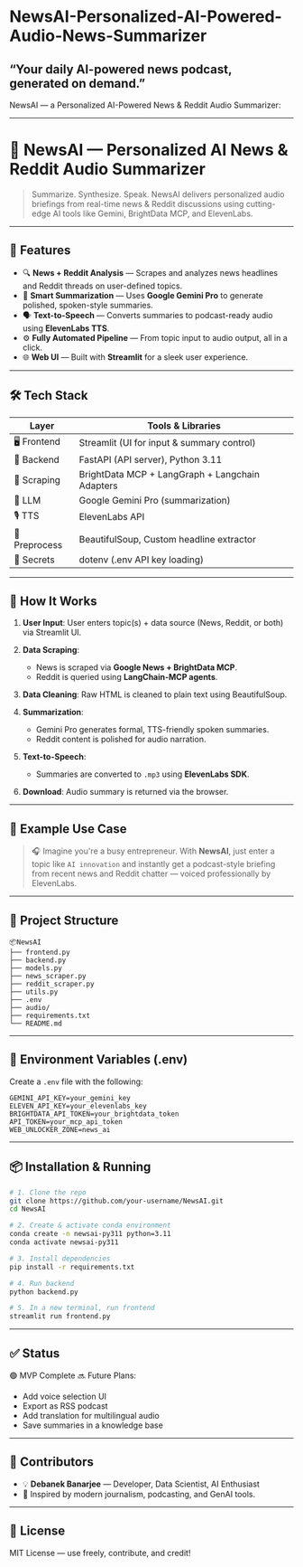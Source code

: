 # NewsAI-Personalized-AI-Powered-Audio-News-Summarizer
 “Your daily AI-powered news podcast, generated on demand.”
---
NewsAI — a Personalized AI-Powered News & Reddit Audio Summarizer:

---

# 📰 NewsAI — Personalized AI News & Reddit Audio Summarizer

> Summarize. Synthesize. Speak.
> NewsAI delivers personalized audio briefings from real-time news & Reddit discussions using cutting-edge AI tools like Gemini, BrightData MCP, and ElevenLabs.

---

## 📌 Features

* 🔍 **News + Reddit Analysis** — Scrapes and analyzes news headlines and Reddit threads on user-defined topics.
* 🧠 **Smart Summarization** — Uses **Google Gemini Pro** to generate polished, spoken-style summaries.
* 🗣️ **Text-to-Speech** — Converts summaries to podcast-ready audio using **ElevenLabs TTS**.
* ⚙️ **Fully Automated Pipeline** — From topic input to audio output, all in a click.
* 🌐 **Web UI** — Built with **Streamlit** for a sleek user experience.

---

## 🛠️ Tech Stack

| Layer         | Tools & Libraries                               |
| ------------- | ----------------------------------------------- |
| 🖥 Frontend   | Streamlit (UI for input & summary control)      |
| 🔗 Backend    | FastAPI (API server), Python 3.11               |
| 🔎 Scraping   | BrightData MCP + LangGraph + Langchain Adapters |
| 🧠 LLM        | Google Gemini Pro (summarization)               |
| 🎙 TTS        | ElevenLabs API                                  |
| 🧹 Preprocess | BeautifulSoup, Custom headline extractor        |
| 🔐 Secrets    | dotenv (.env API key loading)                   |

---


## 🚀 How It Works

1. **User Input**: User enters topic(s) + data source (News, Reddit, or both) via Streamlit UI.
2. **Data Scraping**:

   * News is scraped via **Google News + BrightData MCP**.
   * Reddit is queried using **LangChain-MCP agents**.
3. **Data Cleaning**: Raw HTML is cleaned to plain text using BeautifulSoup.
4. **Summarization**:

   * Gemini Pro generates formal, TTS-friendly spoken summaries.
   * Reddit content is polished for audio narration.
5. **Text-to-Speech**:

   * Summaries are converted to `.mp3` using **ElevenLabs SDK**.
6. **Download**: Audio summary is returned via the browser.

---

## 🧪 Example Use Case

> 🎧 Imagine you're a busy entrepreneur.
> With **NewsAI**, just enter a topic like `AI innovation` and instantly get a podcast-style briefing from recent news and Reddit chatter — voiced professionally by ElevenLabs.

---

## 📂 Project Structure

```
📦NewsAI
├── frontend.py
├── backend.py
├── models.py
├── news_scraper.py
├── reddit_scraper.py
├── utils.py
├── .env
├── audio/
├── requirements.txt
└── README.md
```

---

## 🔑 Environment Variables (.env)

Create a `.env` file with the following:

```env
GEMINI_API_KEY=your_gemini_key
ELEVEN_API_KEY=your_elevenlabs_key
BRIGHTDATA_API_TOKEN=your_brightdata_token
API_TOKEN=your_mcp_api_token
WEB_UNLOCKER_ZONE=news_ai
```

---

## 📦 Installation & Running

```bash
# 1. Clone the repo
git clone https://github.com/your-username/NewsAI.git
cd NewsAI

# 2. Create & activate conda environment
conda create -n newsai-py311 python=3.11
conda activate newsai-py311

# 3. Install dependencies
pip install -r requirements.txt

# 4. Run backend
python backend.py

# 5. In a new terminal, run frontend
streamlit run frontend.py
```

---

## ✅ Status

🟢 MVP Complete
🔜 Future Plans:

* Add voice selection UI
* Export as RSS podcast
* Add translation for multilingual audio
* Save summaries in a knowledge base

---

## 🤝 Contributors

* 💡 **Debanek Banarjee** — Developer, Data Scientist, AI Enthusiast
* 🙏 Inspired by modern journalism, podcasting, and GenAI tools.

---

## 📄 License

MIT License — use freely, contribute, and credit!






